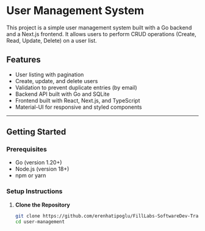# User Management System

This project is a simple user management system built with a Go backend and a Next.js frontend. It allows users to perform CRUD operations (Create, Read, Update, Delete) on a user list.

## Features

- User listing with pagination
- Create, update, and delete users
- Validation to prevent duplicate entries (by email)
- Backend API built with Go and SQLite
- Frontend built with React, Next.js, and TypeScript
- Material-UI for responsive and styled components

---

## Getting Started

### Prerequisites

- Go (version 1.20+)
- Node.js (version 18+)
- npm or yarn

### Setup Instructions

1. **Clone the Repository**
   ```bash
   git clone https://github.com/erenhatipoglu/FillLabs-SoftwareDev-Trainee
   cd user-management
